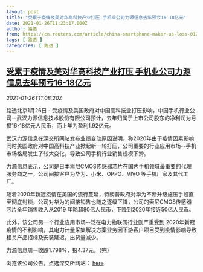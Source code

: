 ```yaml
---
layout: post
title: "受累于疫情及美对华高科技产业打压 手机业公司力源信息去年预亏16-18亿元"
date: 2021-01-26T11:23:17.000Z
author: 路透
from: https://cn.reuters.com/article/china-smartphone-maker-us-loss-0126-idCNKBS29V15T
tags: [ 路透 ]
categories: [ 路透 ]
---
```

<!--1611660197000-->
[受累于疫情及美对华高科技产业打压 手机业公司力源信息去年预亏16-18亿元](https://cn.reuters.com/article/china-smartphone-maker-us-loss-0126-idCNKBS29V15T)
------

<div>
<div><i>2021-01-26T11:08:20Z</i></div><p>路透北京1月26日 - 受疫情及美国政府对中国高科技业打压影响，中国手机行业公司--武汉力源信息技术股份有限公司预计，去年归属于上市公司股东的净利润为亏损16-18亿元人民币，而上年为盈利1.92亿元。</p><p>武汉力源信息在深交所网站发布业绩变动原因说明，称2020年由于疫情因素影响同时美国政府对中国高科技产业掀起新一轮打压，公司重要的行业应用市场--手机市场格局发生了较大变化，导致公司手机行业销售规模下滑。</p><p>力源信息表示，公司是日本索尼CMOS传感器芯片在国内手机领域最重要的代理服务商之一，公司间接客户为华为、小米、OPPO、VIVO 等手机厂家及其代工厂。</p><p>随着2020年新冠疫情在美国的流行蔓延，特朗普政府对华为不断升级施压手段直至彻底封锁，公司对华为的间接销售也随之逐级下降，公司的索尼CMOS传感器芯片全年销售收入从2019 年略超80亿人民币，下降到2020年接近50亿人民币。</p><p>此外，该公司另一个行业应用市场--泛在电力物联网行业则严重受到 2020年新冠疫情的不利影响，其电力计量采集解决方案业务因下游客户项目受到疫情影响导致相关产品招标及安装延迟，出货量减少。</p><p>力源信息周一收跌1.798%，报4.37元。（完）</p><p>浏览该公司公告，点选深交所网站： <a href="http://www.szse.cn/disclosure/listed/bulletinDetail/index.html?a6adf6b3-2ac9-4462-afe7-793e7cf27c1d">here</a></p>
</div>
